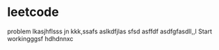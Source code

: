 # leetcode
problem
lkasjhflsss
jn
kkk,ssafs
aslkdfjlas
sfsd
asffdf
asdfgfasdll,,l
Start workingggsf
hdhdnnxc
